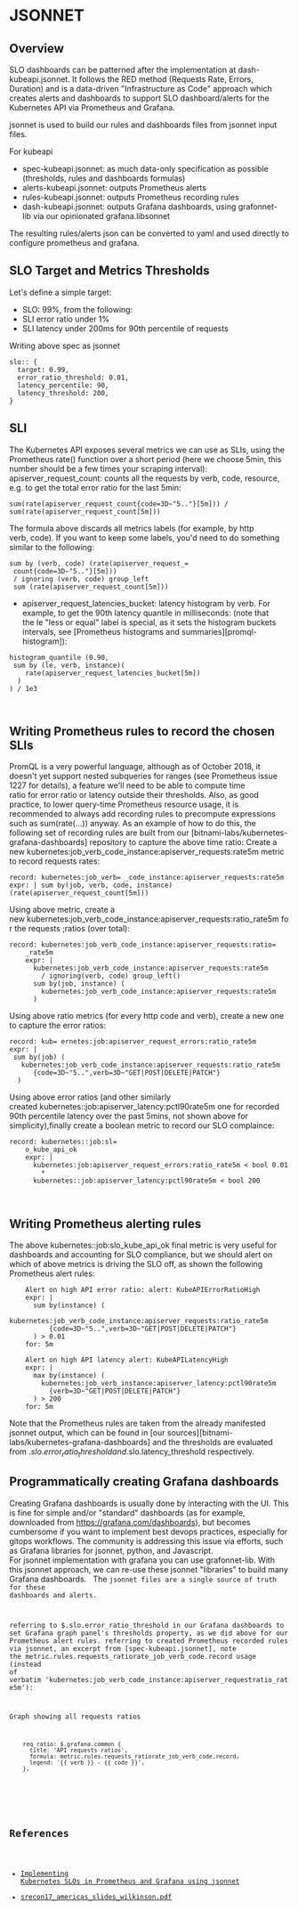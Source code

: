 # JSONNET

## Overview
SLO dashboards can be patterned after the implementation at dash-kubeapi.jsonnet.
It follows the RED method (Requests Rate, Errors, Duration) and is a data-driven "Infrastructure as Code" approach which creates alerts and dashboards to support SLO dashboard/alerts for the Kubernetes API via Prometheus and Grafana.

jsonnet is used to build our rules and dashboards files from jsonnet input files. 

For kubeapi
* spec-kubeapi.jsonnet: as much data-only specification as possible (thresholds, rules and dashboards formulas)
 * alerts-kubeapi.jsonnet: outputs Prometheus alerts
 * rules-kubeapi.jsonnet: outputs Prometheus recording rules
 * dash-kubeapi.jsonnet: outputs Grafana dashboards, using grafonnet-lib via our opinionated grafana.libsonnet

The resulting rules/alerts json can be converted to yaml and used directly to configure prometheus and grafana.

## SLO Target and Metrics Thresholds
Let's define a simple target:
* SLO: 99%, from the following:
* SLI error ratio under 1%
* SLI latency under 200ms for 90th percentile of requests

Writing above spec as jsonnet

```
slo:: {
  target: 0.99,
  error_ratio_threshold: 0.01,
  latency_percentile: 90,
  latency_threshold: 200,
}
```

## SLI
The Kubernetes API exposes several metrics we can use as SLIs, using the Prometheus rate() function over a short period (here we choose 5min, this number should be a few times your scraping interval):
apiserver_request_count: counts all the requests by verb, code, resource, e.g. to get the total error ratio for the last 5min: 

```
sum(rate(apiserver_request_count{code=3D~"5.."}[5m])) / sum(rate(apiserver_request_count[5m])) 
```

The formula above discards all metrics labels (for example, by http verb, code). If you want to keep some labels, you'd need to do something similar to the following: 
```
sum by (verb, code) (rate(apiserver_request_=
 count{code=3D~"5.."}[5m]))
 / ignoring (verb, code) group_left 
 sum (rate(apiserver_request_count[5m]))
```
	
* apiserver_request_latencies_bucket: latency histogram by verb. For example, to get the 90th latency quantile in milliseconds: (note that the le "less or equal" label is special, as it sets the histogram buckets intervals, see [Prometheus histograms and summaries][promql-histogram]): 
```
histogram_quantile (0.90,
 sum by (le, verb, instance)(
    rate(apiserver_request_latencies_bucket[5m])
  )
) / 1e3
```
	 
## Writing Prometheus rules to record the chosen SLIs
PromQL is a very powerful language, although as of October 2018, it doesn't yet support nested subqueries for ranges (see Prometheus issue 1227 for details), a feature we'll need to be able to compute time ratio for error ratio or latency outside their thresholds.
Also, as good practice, to lower query-time Prometheus resource usage, it is recommended to always add recording rules to precompute expressions such as sum(rate(...)) anyway.
As an example of how to do this, the following set of recording rules are built from our [bitnami-labs/kubernetes-grafana-dashboards] repository to capture the above time ratio:
Create a new kubernetes:job_verb_code_instance:apiserver_requests:rate5m metric to record requests rates: 
```
record: kubernetes:job_verb= _code_instance:apiserver_requests:rate5m
expr: | sum by(job, verb, code, instance) (rate(apiserver_request_count[5m]))
```

Using above metric, create a new kubernetes:job_verb_code_instance:apiserver_requests:ratio_rate5m for the requests ;ratios (over total): 
```
record: kubernetes:job_verb_code_instance:apiserver_requests:ratio=
	_rate5m
	expr: |
	  kubernetes:job_verb_code_instance:apiserver_requests:rate5m
	    / ignoring(verb, code) group_left()
	  sum by(job, instance) (
	    kubernetes:job_verb_code_instance:apiserver_requests:rate5m
	  )
```

Using above ratio metrics (for every http code and verb), create a new one to capture the error ratios: 
```
record: kub= ernetes:job:apiserver_request_errors:ratio_rate5m
expr: |
 sum by(job) (
   kubernetes:job_verb_code_instance:apiserver_requests:ratio_rate5m
      {code=3D~"5..",verb=3D~"GET|POST|DELETE|PATCH"}
  )
```

Using above error ratios (and other similarly created kubernetes::job:apiserver_latency:pctl90rate5m one for recorded 90th percentile latency over the past 5mins, not shown above for simplicity),finally create a boolean metric to record our SLO complaince: 
```
record: kubernetes::job:sl=
	o_kube_api_ok
	expr: |
	  kubernetes:job:apiserver_request_errors:ratio_rate5m < bool 0.01
	    *
	  kubernetes::job:apiserver_latency:pctl90rate5m < bool 200
```
	 
## Writing Prometheus alerting rules
The above kubernetes::job:slo_kube_api_ok final metric is very useful for dashboards and accounting for SLO compliance, but we should alert on which of above metrics is driving the SLO off, as shown the following Prometheus alert rules:
```
	Alert on high API error ratio: alert: KubeAPIErrorRatioHigh
	expr: |
	  sum by(instance) (
	    kubernetes:job_verb_code_instance:apiserver_requests:ratio_rate5m
	      {code=3D~"5..",verb=3D~"GET|POST|DELETE|PATCH"}
	  ) > 0.01
	for: 5m
	 
	Alert on high API latency alert: KubeAPILatencyHigh
	expr: |
	  max by(instance) (
	    kubernetes:job_verb_instance:apiserver_latency:pctl90rate5m
	      {verb=3D~"GET|POST|DELETE|PATCH"}
	  ) > 200
	for: 5m
```

Note that the Prometheus rules are taken from the already manifested jsonnet output, which can be found in [our sources][bitnami-labs/kubernetes-grafana-dashboards] and the thresholds are evaluated from $.slo.error_ratio_threshold and $.slo.latency_threshold respectively.

## Programmatically creating Grafana dashboards
Creating Grafana dashboards is usually done by interacting with the UI. This is fine for simple and/or "standard" dashboards (as for example, downloaded from https://grafana.com/dashboards), but becomes cumbersome if you want to implement best devops practices, especially for gitops workflows. The community is addressing this issue via efforts, such as Grafana libraries for jsonnet, python, and Javascript. For jsonnet implementation with grafana you can use grafonnet-lib.
With this jsonnet approach, we can re-use these jsonnet "libraries" to build many Grafana dashboards.   The <code>jsonnet files are a single source of truth for these dashboards and alerts.

referring to $.slo.error_ratio_threshold in our Grafana dashboards to set Grafana graph panel's thresholds property, as we did above for our Prometheus alert rules.
referring to created Prometheus recorded rules via jsonnet, an excerpt from [spec-kubeapi.jsonnet], note the metric.rules.requests_ratiorate_job_verb_code.record usage (instead of verbatim 'kubernetes:job_verb_code_instance:apiserver_requestratio_rate5m'): 

Graph showing all requests ratios
```
	req_ratio: $.grafana.common {
	  title: 'API requests ratios',
	  formula: metric.rules.requests_ratiorate_job_verb_code.record,
	  legend: '{{ verb }} - {{ code }}',
	},
```
	 
## References
* [Implementing Kubernetes SLOs in Prometheus and Grafana using jsonnet](https://engineering.bitnami.com/articles/implementing-slos-using-prometheus.htmlt)
* [srecon17_americas_slides_wilkinson.pdf](https://www.usenix.org/sites/default/files/conference/protected-files/srecon17_americas_slides_wilkinson.pdf)
